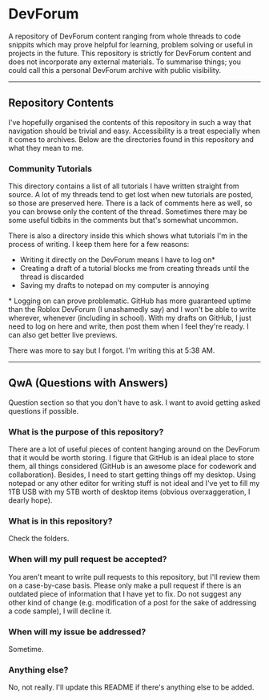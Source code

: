 # DevForum
A repository of DevForum content ranging from whole threads to code snippits which may prove helpful for learning, problem solving or useful in projects in the future. This repository is strictly for DevForum content and does not incorporate any external materials. To summarise things; you could call this a personal DevForum archive with public visibility.

___

## Repository Contents
I've hopefully organised the contents of this repository in such a way that navigation should be trivial and easy. Accessibility is a treat especially when it comes to archives. Below are the directories found in this repository and what they mean to me.

### Community Tutorials
This directory contains a list of all tutorials I have written straight from source. A lot of my threads tend to get lost when new tutorials are posted, so those are preserved here. There is a lack of comments here as well, so you can browse only the content of the thread. Sometimes there may be some useful tidbits in the comments but that's somewhat uncommon.

There is also a directory inside this which shows what tutorials I'm in the process of writing. I keep them here for a few reasons:
- Writing it directly on the DevForum means I have to log on\*
- Creating a draft of a tutorial blocks me from creating threads until the thread is discarded
- Saving my drafts to notepad on my computer is annoying

\* Logging on can prove problematic. GitHub has more guaranteed uptime than the Roblox DevForum (I unashamedly say) and I won't be able to write wherever, whenever (including in school). With my drafts on GitHub, I just need to log on here and write, then post them when I feel they're ready. I can also get better live previews.

There was more to say but I forgot. I'm writing this at 5:38 AM.

___

## QwA (Questions with Answers)
Question section so that you don't have to ask. I want to avoid getting asked questions if possible.

### What is the purpose of this repository?
There are a lot of useful pieces of content hanging around on the DevForum that it would be worth storing. I figure that GitHub is an ideal place to store them, all things considered (GitHub is an awesome place for codework and collaboration). Besides, I need to start getting things off my desktop. Using notepad or any other editor for writing stuff is not ideal and I've yet to fill my 1TB USB with my 5TB worth of desktop items (obvious overxaggeration, I dearly hope).

### What is in this repository?
Check the folders.

### When will my pull request be accepted?
You aren't meant to write pull requests to this repository, but I'll review them on a case-by-case basis. Please only make a pull request if there is an outdated piece of information that I have yet to fix. Do not suggest any other kind of change (e.g. modification of a post for the sake of addressing a code sample), I will decline it.

### When will my issue be addressed?
Sometime.

### Anything else?
No, not really. I'll update this README if there's anything else to be added.
